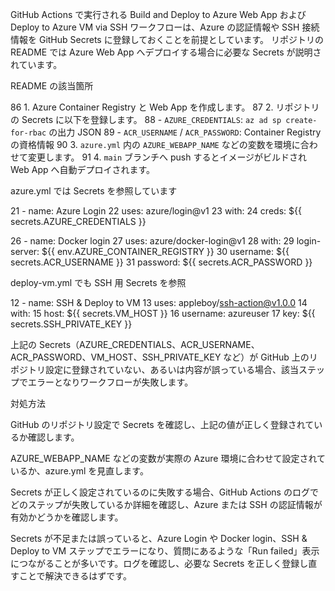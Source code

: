 GitHub Actions で実行される Build and Deploy to Azure Web App および Deploy to Azure VM via SSH ワークフローは、Azure の認証情報や SSH 接続情報を GitHub Secrets に登録しておくことを前提としています。
リポジトリの README では Azure Web App へデプロイする場合に必要な Secrets が説明されています。

README の該当箇所

86  1. Azure Container Registry と Web App を作成します。
87  2. リポジトリの Secrets に以下を登録します。
88     - `AZURE_CREDENTIALS`: `az ad sp create-for-rbac` の出力 JSON
89     - `ACR_USERNAME` / `ACR_PASSWORD`: Container Registry の資格情報
90  3. `azure.yml` 内の `AZURE_WEBAPP_NAME` などの変数を環境に合わせて変更します。
91  4. `main` ブランチへ push するとイメージがビルドされ Web App へ自動デプロイされます。

azure.yml では Secrets を参照しています

21      - name: Azure Login
22        uses: azure/login@v1
23        with:
24          creds: ${{ secrets.AZURE_CREDENTIALS }}

26      - name: Docker login
27        uses: azure/docker-login@v1
28        with:
29          login-server: ${{ env.AZURE_CONTAINER_REGISTRY }}
30          username: ${{ secrets.ACR_USERNAME }}
31          password: ${{ secrets.ACR_PASSWORD }}

deploy-vm.yml でも SSH 用 Secrets を参照

12      - name: SSH & Deploy to VM
13        uses: appleboy/ssh-action@v1.0.0
14        with:
15          host: ${{ secrets.VM_HOST }}
16          username: azureuser
17          key: ${{ secrets.SSH_PRIVATE_KEY }}

上記の Secrets（AZURE_CREDENTIALS、ACR_USERNAME、ACR_PASSWORD、VM_HOST、SSH_PRIVATE_KEY など）が GitHub 上のリポジトリ設定に登録されていない、あるいは内容が誤っている場合、該当ステップでエラーとなりワークフローが失敗します。

対処方法

GitHub のリポジトリ設定で Secrets を確認し、上記の値が正しく登録されているか確認します。

AZURE_WEBAPP_NAME などの変数が実際の Azure 環境に合わせて設定されているか、azure.yml を見直します。

Secrets が正しく設定されているのに失敗する場合、GitHub Actions のログでどのステップが失敗しているか詳細を確認し、Azure または SSH の認証情報が有効かどうかを確認します。

Secrets が不足または誤っていると、Azure Login や Docker login、SSH & Deploy to VM ステップでエラーになり、質問にあるような「Run failed」表示につながることが多いです。ログを確認し、必要な Secrets を正しく登録し直すことで解決できるはずです。



